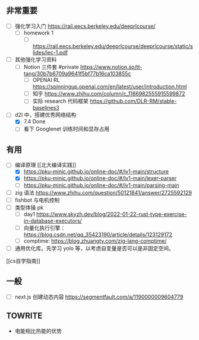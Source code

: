 ## 非常重要
- [ ] 强化学习入门 https://rail.eecs.berkeley.edu/deeprlcourse/
    - [ ] homework 1
        - [ ] https://rail.eecs.berkeley.edu/deeprlcourse/deeprlcourse/static/slides/lec-1.pdf
- [ ] 其他强化学习资料
    - [ ] Notion 三件套 #private https://www.notion.so/tt-tang/30b7b6709a9641f5bf77b16ca103855c
        - [ ] OPENAI RL https://spinningup.openai.com/en/latest/user/introduction.html
        - [ ] 知乎 https://www.zhihu.com/column/c_1186982555915599872
        - [ ] 实际 research 代码框架 https://github.com/DLR-RM/stable-baselines3
- [ ] d2l 中，搭建优秀网络结构
    - [x] 7.4 Done
    - [ ] 看下 Googlenet 训练时间和显存占用
## 有用
- [ ] 编译原理 [[北大编译实践]]
    - [x] https://pku-minic.github.io/online-doc/#/lv1-main/structure
    - [x] https://pku-minic.github.io/online-doc/#/lv1-main/lexer-parser
    - [ ] https://pku-minic.github.io/online-doc/#/lv1-main/parsing-main
- [ ] zig 语法 https://www.zhihu.com/question/50121841/answer/2725592129
- [ ] fishbot 与电机控制
- [ ] 类型体操 pk
    - [ ] day1 https://www.skyzh.dev/blog/2022-01-22-rust-type-exercise-in-database-executors/
    - [ ] 向量化执行引擎： https://blog.csdn.net/qq_35423190/article/details/123129172
    - [ ] comptime: https://blog.zhuangty.com/zig-lang-comptime/
- [ ] 通用优化库。先学习 yolo 等，以考虑自变量是否可以是非固定空间。

[[cs自学指南]]

## 一般
- [ ] next.js 创建动态内容 https://segmentfault.com/a/1190000009604779

## TOWRITE

- 电能相比热能的优势
